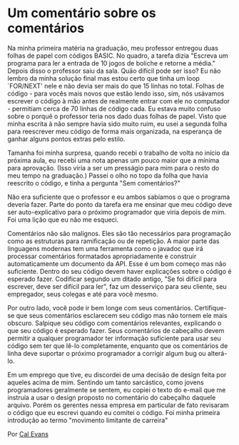 # Um comentário sobre os comentários

Na minha primeira matéria na graduação, meu professor entregou duas folhas de papel com códigos BASIC. No quadro, a tarefa dizia "Escreva um programa para ler a entrada de 10 jogos de boliche e retorne a média." Depois disso o professor saiu da sala. Quão difícil pode ser isso? Eu não lembro da minha solução final mas estou certo que tinha um loop `FOR/NEXT' nele e não devia ser mais do que 15 linhas no total. Folhas de código - para vocês mais novos que estão lendo isso, sim, nós usávamos escrever o código à mão antes de realmente entrar com ele no computador - permitiam cerca de 70 linhas de código cada. Eu estava muito confuso sobre o porquê o professor teria nos dado duas folhas de papel. Visto que minha escrita à não sempre havia sido muito ruim, eu usei a segunda folha para reescrever meu código de forma mais organizada, na esperança de ganhar alguns pontos extras pelo estilo.

Tamanha foi minha surpresa, quando recebi o trabalho de volta no início da próxima aula, eu recebi uma nota apenas um pouco maior que a mínima para aprovação. (Isso viria a ser um presságio para mim para o resto do meu tempo na graduação.) Passei o olho no topo da folha que havia reescrito o código, e tinha a pergunta "Sem comentários?"

Não era suficiente que o professor e eu ambos sabíamos o que o programa deveria fazer. Parte do ponto da tarefa era me ensinar que meu código deve ser auto-explicativo para o próximo programador que viria depois de mim. Foi uma lição que eu não me esqueci.

Comentários não são malignos. Eles são tão necessários para programação como as estruturas para ramificação ou de repetição. A maior parte das linguagens modernas tem uma ferramenta como o javadoc que irá processar comentários formatados apropriadamente e construir automaticamente um documento da API. Esse é um bom começo mas não suficiente. Dentro do seu código devem haver explicações sobre o código é esperado fazer. Codificar segundo um ditado antigo, "Se foi difícil para escrever, deve ser difícil para ler", faz um desserviço para seu cliente, seu empregador, seus colegas e até para você mesmo.

Por outro lado, você pode ir bem longe com seus comentários. Certifique-se que seus comentários esclarecem seu código mas não tornem ele mais obscuro. Salpique seu código com comentários relevantes, explicando o que seu código é esperado fazer. Seus comentários de cabeçalho devem permitir a qualquer programador ter informação suficiente para usar seu código sem ter que lê-lo completamente, enquanto que os comentários de linha deve suportar o próximo programador a corrigir algum bug ou alterá-lo.

Em um emprego que tive, eu discordei de uma decisão de design feita por aqueles acima de mim. Sentindo um tanto sarcástico, como jovens programadores geralmente se sentem, eu copiei o texto do e-mail que me instruía a usar o design proposto no comentário do cabeçalho daquele arquivo. Porém os gerentes nessa empresa em particular de fato revisaram o código que eu escrevi quando eu comitei o código. Foi minha primeira introdução ao termo "movimento limitante de carreira"

Por [Cal Evans](http://programmer.97things.oreilly.com/wiki/index.php/Cal_Evans)